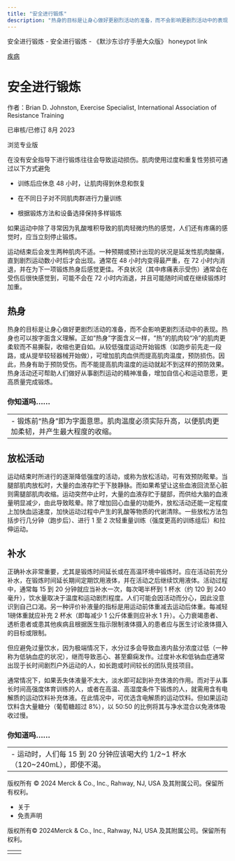 ```yaml
---
title: "安全进行锻炼"
description: "热身的目标是让身心做好更剧烈活动的准备，而不会影响更剧烈活动中的表现。热身也可以按字面含义理解。正如“热身”字面含义一样，“热”的肌肉较“冷”的肌肉更柔软而不易撕裂，收缩也更自如。从较低强度运动开始锻炼（如跑步前先走一段路，或从提举较轻器械开始做），可增加肌肉血供而提高肌肉温度，预防损伤。因此，热身有助于预防受伤。而不能提高肌肉温度的运动就起不到这样的预防效果。热身活动还可帮助人们做好从事剧烈运动的精神准备，增加自信心和运动意愿，更高质量完成锻炼。"
---
```


﻿安全进行锻炼 \- 安全进行锻炼 \- 《默沙东诊疗手册大众版》 honeypot link



[疾病](https://www.merckmanuals.com/home/resourcespages/healthyliving_rel2.3)

# 安全进行锻炼

作者：Brian D. Johnston, Exercise Specialist, International Association of Resistance Training

已审核/已修订 8月 2023

浏览专业版

在没有安全指导下进行锻炼往往会导致运动损伤。肌肉使用过度和重复性劳损可通过以下方式避免

- 训练后应休息 48 小时，让肌肉得到休息和恢复

- 在不同日子对不同肌肉群进行力量训练

- 根据锻炼方法和设备选择保持多样锻炼


如果运动中除了寻常因为乳酸堆积导致的肌肉轻微灼热的感觉，人们还有疼痛的感觉时，应当立刻停止锻炼。

运动结束后会发生两种肌肉不适。一种预期或预计出现的状况是延发性肌肉酸痛，直到剧烈运动数小时后才会出现。通常在 48 小时内变得最严重，在 72 小时内消退，并在为下一项锻炼热身后感觉更佳。不良状况（其中疼痛表示受伤）通常会在受伤后很快感觉到，可能不会在 72 小时内消退，并且可能随时间或在继续锻炼时加重。

## 热身

热身的目标是让身心做好更剧烈活动的准备，而不会影响更剧烈活动中的表现。热身也可以按字面含义理解。正如“热身”字面含义一样，“热”的肌肉较“冷”的肌肉更柔软而不易撕裂，收缩也更自如。从较低强度运动开始锻炼（如跑步前先走一段路，或从提举较轻器械开始做），可增加肌肉血供而提高肌肉温度，预防损伤。因此，热身有助于预防受伤。而不能提高肌肉温度的运动就起不到这样的预防效果。热身活动还可帮助人们做好从事剧烈运动的精神准备，增加自信心和运动意愿，更高质量完成锻炼。

### 你知道吗……

|     |
| --- |
| - 锻炼前“热身”即为字面意思。肌肉温度必须实际升高，以便肌肉更加柔韧，并产生最大程度的收缩。 |

## 放松活动

运动结束时所进行的逐渐降低强度的活动，或称为放松活动，可有效预防眩晕。当腿部肌肉放松时，大量的血液存贮于下肢静脉。而如果希望让这些血液回流至心脏则需腿部肌肉收缩。运动突然中止时，大量的血液存贮于腿部，而供给大脑的血液量明显减少，由此导致眩晕。除了增加回心血量的功能外，放松活动还能一定程度上加快血运速度，加快运动过程中产生的乳酸等物质的代谢清除。一些放松方法包括步行几分钟（跑步后）、进行 1 至 2 次轻重量训练（强度更高的训练组后）和拉伸运动。

## 补水

正确补水非常重要，尤其是锻炼时间延长或在高温环境中锻炼时。应在活动前充分补水，在锻炼时间延长期间定期饮用液体，并在活动之后继续饮用液体。活动过程中，通常每 15 到 20 分钟就应当补水一次，每次喝半杯到 1 杯水（约 120 到 240 毫升），饮水量取决于温度和运动剧烈程度。人们可能会因活动而分心，因此没意识到自己口渴。另一种评价补液量的指标是用运动前体重减去运动后体重。每减轻1磅体重就应补充 2 杯水（即每减少 1 公斤体重则应补水 1 升）。心力衰竭患者、透析患者或患其他疾病且根据医生指示限制液体摄入的患者应与医生讨论液体摄入的目标或限制。

但应避免过量饮水，因为极端情况下，水分过多会导致血液内盐分浓度过低（一种称为低钠血症的状况），继而导致恶心、甚至癫痫发作。过度补水和低钠血症通常出现于长时间剧烈户外运动的人，如长跑或时间较长的团队竞技项目。

通常情况下，如果丢失体液量不太大，淡水即可起到补充体液的作用。而对于从事长时间高强度体育训练的人，或者在高温、高湿度条件下锻炼的人，就需用含有电解质的运动饮料补充体液。在此情况中，可优选含电解质的运动饮料。但如果运动饮料含大量糖分（葡萄糖超过 8%），以 50:50 的比例将其与净水混合以免液体吸收过慢。

### 你知道吗……

|     |
| --- |
| - 运动时，人们每 15 到 20 分钟应该喝大约 1/2~1 杯水（120~240mL），即使不渴。 |



版权所有 © 2024
Merck & Co., Inc., Rahway, NJ, USA 及其附属公司。保留所有权利。

- 关于
- 免责声明

版权所有© 2024Merck & Co., Inc., Rahway, NJ, USA 及其附属公司。保留所有权利。

|     |     |
| --- | --- |
|  |  |